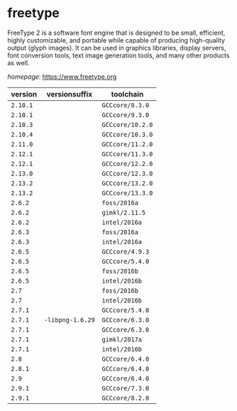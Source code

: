 # freetype

FreeType 2 is a software font engine that is designed to be small, efficient,  highly customizable, and portable while capable of producing high-quality  output (glyph images). It can be used in graphics libraries, display servers,  font conversion tools, text image generation tools, and many other products  as well.

*homepage*: <https://www.freetype.org>

version | versionsuffix | toolchain
--------|---------------|----------
``2.10.1`` |  | ``GCCcore/8.3.0``
``2.10.1`` |  | ``GCCcore/9.3.0``
``2.10.3`` |  | ``GCCcore/10.2.0``
``2.10.4`` |  | ``GCCcore/10.3.0``
``2.11.0`` |  | ``GCCcore/11.2.0``
``2.12.1`` |  | ``GCCcore/11.3.0``
``2.12.1`` |  | ``GCCcore/12.2.0``
``2.13.0`` |  | ``GCCcore/12.3.0``
``2.13.2`` |  | ``GCCcore/13.2.0``
``2.13.2`` |  | ``GCCcore/13.3.0``
``2.6.2`` |  | ``foss/2016a``
``2.6.2`` |  | ``gimkl/2.11.5``
``2.6.2`` |  | ``intel/2016a``
``2.6.3`` |  | ``foss/2016a``
``2.6.3`` |  | ``intel/2016a``
``2.6.5`` |  | ``GCCcore/4.9.3``
``2.6.5`` |  | ``GCCcore/5.4.0``
``2.6.5`` |  | ``foss/2016b``
``2.6.5`` |  | ``intel/2016b``
``2.7`` |  | ``foss/2016b``
``2.7`` |  | ``intel/2016b``
``2.7.1`` |  | ``GCCcore/5.4.0``
``2.7.1`` | ``-libpng-1.6.29`` | ``GCCcore/6.3.0``
``2.7.1`` |  | ``GCCcore/6.3.0``
``2.7.1`` |  | ``gimkl/2017a``
``2.7.1`` |  | ``intel/2016b``
``2.8`` |  | ``GCCcore/6.4.0``
``2.8.1`` |  | ``GCCcore/6.4.0``
``2.9`` |  | ``GCCcore/6.4.0``
``2.9.1`` |  | ``GCCcore/7.3.0``
``2.9.1`` |  | ``GCCcore/8.2.0``
